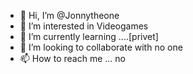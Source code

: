 - 👋 Hi, I’m @Jonnytheone
- 👀 I’m interested in Videogames
- 🌱 I’m currently learning ....[privet]
- 💞️ I’m looking to collaborate with no one 
- 📫 How to reach me ... no

<!---
Jonnytheone/Jonnytheone is a ✨ special ✨ repository because its `README.md` (this file) appears on your GitHub profile.
You can click the Preview link to take a look at your changes.
--->
